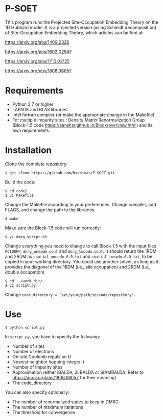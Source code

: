 # P-SOET

This program runs the Projected Site-Occupation Embedding Theory on the 1D Hubbard model.
It is a projected version (using Schmidt decomposition) of Site-Occupation Embedding Theory, which articles can be find at:

https://arxiv.org/abs/1409.2326

https://arxiv.org/abs/1602.02547

https://arxiv.org/abs/1710.03125

https://arxiv.org/abs/1806.06057


# Requirements

- Python 2.7 or higher
- LAPACK and BLAS libraries
- Intel fortran compiler (or make the appropriate change in the Makefile)
- For multiple impurity sites : 
Density Matrix Renormalization Group (Block-1.5 code https://sanshar.github.io/Block/overview.html)
and its own requirements.

# Installation

Clone the complete repository:
```
$ git clone https://github.com/bsenjean/P-SOET.git
```

Build the code:
```
$ cd code/
$ vi Makefile
```

Change the Makefile according to your preferences. Change compiler, add FLAGS, and change the path to the librairies.

```
$ make
```

Make sure the Block-1.5 code will run correctly:

```
$ vi dmrg_script.sh
```

Change everything you need to change to call Block-1.5 with the input files ```FCIDUMP```, ```dmrg_onepdm.conf``` and ```dmrg_twopdm.conf```.
It should return the 1RDM and 2RDM as ```spatial_onepdm.0.0.txt``` and ```spatial_twopdm.0.0.txt```, to be copied in your working directory.
You could use another solver, as long as it provides the diagonal of the 1RDM (i.e., site occupation) and 2RDM (i.e., double occupation).

```
$ cd ../work_dir/
$ vi script.py
```

Change ```code_directory = "set/your/path/to/code/repository"```.

# Use

```
$ python script.py
```

In ```script.py```, you have to specify the following:

- Number of sites
- Number of electrons
- On-site Coulomb repulsion U
- Nearest neighbor hopping integral t
- Number of impurity sites
- Approximation (either iBALDA, 2LBALDA or SIAMBALDA. Refer to https://arxiv.org/abs/1806.06057 for their meaning)
- The code_directory

You can also specify optionally:
- The number of renormalized states to keep in DMRG
- The number of maximum iterations
- The threshold for convergence
